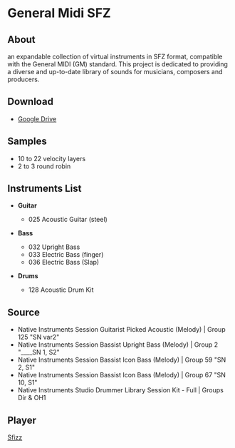 # General Midi SFZ

## About

an expandable collection of virtual instruments in SFZ format, compatible with the General MIDI (GM) standard. This project is dedicated to providing a diverse and up-to-date library of sounds for musicians, composers and producers.

## Download

- [Google Drive](https://drive.google.com/drive/folders/1L8DMMPLS9ZGDOOcy6ygkEKkZoEy_HCDz?usp=sharing)

## Samples

- 10 to 22 velocity layers
- 2 to 3 round robin

## Instruments List
- **Guitar**
    - 025 Acoustic Guitar (steel)

- **Bass**
    - 032 Upright Bass
    - 033 Electric Bass (finger)
    - 036 Electric Bass (Slap)

- **Drums**
    - 128 Acoustic Drum Kit

## Source

- Native Instruments Session Guitarist Picked Acoustic (Melody) | Group 125 "SN var2"
- Native Instruments Session Bassist Upright Bass (Melody) | Group 2 "____SN 1, S2"
- Native Instruments Session Bassist Icon Bass (Melody) | Group 59 "SN 2, S1"
- Native Instruments Session Bassist Icon Bass (Melody) | Group 67 "SN 10, S1"
- Native Instruments Studio Drummer Library Session Kit - Full | Groups Dir & OH1

## Player

[Sfizz](https://sfztools.github.io/sfizz/downloads/)
